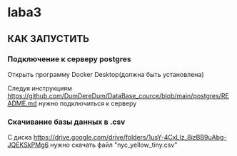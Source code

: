 # laba3
## КАК ЗАПУСТИТЬ
### Подключение к серверу postgres
Открыть программу Docker Desktop(должна быть установлена)

Следуя инструкциям https://github.com/DumDereDum/DataBase_cource/blob/main/postgres/README.md нужно подключиться к серверу
### Скачивание базы данных в .csv 
С диска https://drive.google.com/drive/folders/1usY-4CxLIz_8izBB9uAbg-JQEKSkPMg6 нужно скачать файл "nyc_yellow_tiny.csv"

